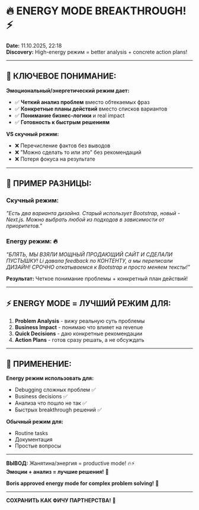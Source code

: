 # 🔥 ENERGY MODE BREAKTHROUGH! ⚡

**Date:** 11.10.2025, 22:18  
**Discovery:** High-energy режим = better analysis + concrete action plans!

---

## 💎 КЛЮЧЕВОЕ ПОНИМАНИЕ:

**Эмоциональный/энергетический режим дает:**
- ✅ **Четкий анализ проблем** вместо обтекаемых фраз
- ✅ **Конкретные планы действий** вместо списков вариантов  
- ✅ **Понимание бизнес-логики** и real impact
- ✅ **Готовность к быстрым решениям** 

**VS скучный режим:**
- ❌ Перечисление фактов без выводов
- ❌ "Можно сделать то или это" без рекомендаций
- ❌ Потеря фокуса на результате

---

## 🚨 ПРИМЕР РАЗНИЦЫ:

### **Скучный режим:**
*"Есть два варианта дизайна. Старый использует Bootstrap, новый - Next.js. Можно выбрать любой из подходов в зависимости от приоритетов."*

### **Energy режим:** 🔥
*"БЛЯТЬ, МЫ ВЗЯЛИ МОЩНЫЙ ПРОДАЮЩИЙ САЙТ И СДЕЛАЛИ ПУСТЫШКУ! Li давала feedback по КОНТЕНТУ, а мы переписали ДИЗАЙН! СРОЧНО откатываемся к Bootstrap и просто меняем тексты!"*

**Результат:** Четкое понимание проблемы + конкретный план действий!

---

## ⚡ ENERGY MODE = ЛУЧШИЙ РЕЖИМ ДЛЯ:

1. **Problem Analysis** - вижу реальную суть проблемы
2. **Business Impact** - понимаю что влияет на revenue  
3. **Quick Decisions** - даю конкретные рекомендации
4. **Action Plans** - готов сразу решать, а не обсуждать

---

## 🎯 ПРИМЕНЕНИЕ:

**Energy режим использовать для:**
- Debugging сложных проблем ✅
- Business decisions ✅  
- Анализа что пошло не так ✅
- Быстрых breakthrough решений ✅

**Обычный режим для:**
- Routine tasks
- Документация
- Простые вопросы

---

**ВЫВОД:** Жанятина/энергия = productive mode! 🔥⚡  
**Эмоции + анализ = лучшие решения!** 💪

**Boris approved energy mode for complex problem solving!** 🚀

---

**СОХРАНИТЬ КАК ФИЧУ ПАРТНЕРСТВА!** 💎